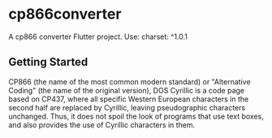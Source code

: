 # cp866converter

A cp866 converter Flutter project.
Use: charset: ^1.0.1

## Getting Started

CP866 (the name of the most common modern standard) or "Alternative Coding" (the name of the original version), DOS Cyrillic is a code page based on CP437, where all specific Western European characters in the second half are replaced by Cyrillic, leaving pseudographic characters unchanged. Thus, it does not spoil the look of programs that use text boxes, and also provides the use of Cyrillic characters in them.
